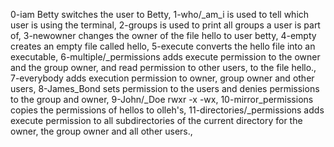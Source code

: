 0-iam Betty switches the user to Betty,
1-who/_am_i is used to tell which user is using the terminal,
2-groups is used to print all groups a user is part of,
3-newowner changes the owner of the file hello to user betty,
4-empty creates an empty file called hello,
5-execute converts the hello file into an executable,
6-multiple/_permissions adds execute permission to the owner and the group owner, and read permission to other users, to the file hello., 7-everybody adds execution permission to owner, group owner and other users, 8-James_Bond sets permission to the users and denies permissions to the group and owner, 9-John/_Doe rwxr -x -wx, 10-mirror_permissions copies the permissions of hellos to olleh's, 11-directories/_permissions adds execute permission to all subdirectories of the current directory for the owner, the group owner and all other users.,
